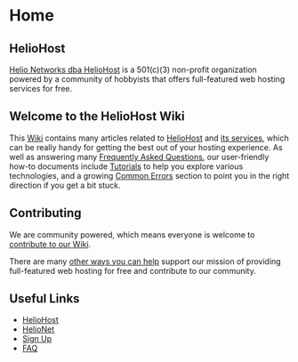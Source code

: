 # Home

## HelioHost

[Helio Networks dba HelioHost](https://heliohost.org/) is a 501(c)(3) non-profit organization powered by a community of hobbyists that offers full-featured web hosting services for free.

## Welcome to the HelioHost Wiki

This [Wiki](https://wiki.helionet.org/) contains many articles related to [HelioHost](hosting/heliohost.md) and [its services](hosting/what-heliohost-offers.md), which can be really handy for getting the best out of your hosting experience. As well as answering many [Frequently Asked Questions](faq.md), our user-friendly how-to documents include [Tutorials](tutorials/README.md) to help you explore various technologies, and a growing [Common Errors](./common-errors/README.md) section to point you in the right direction if you get a bit stuck.

## Contributing

We are community powered, which means everyone is welcome to [contribute to our Wiki](CONTRIBUTING.md).

There are many [other ways you can help](./misc/how-you-can-help.md) support our mission of providing full-featured web hosting for free and contribute to our community.

## Useful Links

* [HelioHost](https://heliohost.org/)
* [HelioNet](https://helionet.org/index/)
* [Sign Up](https://heliohost.org/signup/)
* [FAQ](faq.md)
